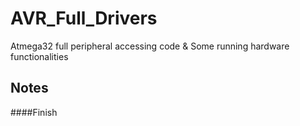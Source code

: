 # AVR_Full_Drivers
Atmega32 full peripheral accessing code &amp; Some running hardware functionalities

## Notes


####Finish

